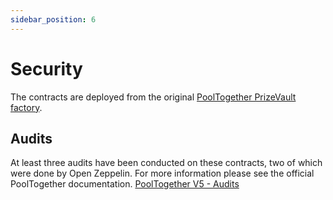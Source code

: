 ```yaml
---
sidebar_position: 6
---
```


# Security

The contracts are deployed from the original [PoolTogether PrizeVault factory](https://optimistic.etherscan.io/address/0xec9f59bd06465b105e719c0b0483a4ed6a656775).  


## Audits

At least three audits have been conducted on these contracts, two of which were done by Open Zeppelin.  For more information please see the official PoolTogether documentation.  [PoolTogether V5 - Audits](https://docs.pooltogether.com/security/audits)


